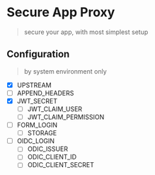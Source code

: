 # Secure App Proxy

> secure your app, with most simplest setup

## Configuration

> by system environment only

- [x] UPSTREAM
- [ ] APPEND_HEADERS
- [x] JWT_SECRET
  - [ ] JWT_CLAIM_USER
  - [ ] JWT_CLAIM_PERMISSION
- [ ] FORM_LOGIN
  - [ ] STORAGE
- [ ] OIDC_LOGIN
  - [ ] ODIC_ISSUER
  - [ ] ODIC_CLIENT_ID
  - [ ] ODIC_CLIENT_SECRET